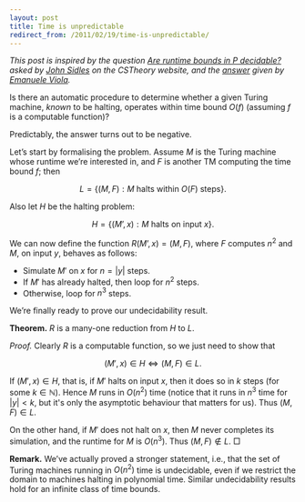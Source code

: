 ```yaml
---
layout: post
title: Time is unpredictable
redirect_from: /2011/02/19/time-is-unpredictable/
---
```


<em>This post is inspired by the question <a href="http://cstheory.stackexchange.com/q/5004/182">Are runtime bounds in P decidable?</a> asked by <a href="http://www.mrfm.org/">John Sidles</a> on the CSTheory website, and the <a href="http://cstheory.stackexchange.com/questions/5004/are-runtime-bounds-in-p-decidable-answer-no/5006#5006">answer</a> given by <a href="http://www.ccs.neu.edu/home/viola/">Emanuele Viola</a>.</em>

Is there an automatic procedure to determine whether a given Turing machine, <em>known</em> to be halting, operates within time bound $O(f)$ (assuming $f$ is a computable function)?

Predictably, the answer turns out to be negative.

Let’s start by formalising the problem. Assume $M$ is the Turing machine whose runtime we’re interested in, and $F$ is another TM computing the time bound $f$; then

$$L = \{ (M, F) : M \text{ halts within } O(F) \text{ steps} \}.$$

Also let $H$ be the halting problem:

$$H = \{ (M’, x) : M \text{ halts on input } x \}.$$

We can now define the function $R(M’, x) = (M, F)$, where $F$ computes $n^2$ and $M$, on input $y$, behaves as follows:

- Simulate $M'$ on $x$ for $n = \lvert y \rvert$ steps.
- If $M'$ has already halted, then loop for $n^2$ steps.
- Otherwise, loop for $n^3$ steps.

We’re finally ready to prove our undecidability result.

<strong>Theorem.</strong> $R$ is a many-one reduction from $H$ to $L$.

<em>Proof.</em> Clearly $R$ is a computable function, so we just need to show that

$$(M', x) \in H \iff (M, F) \in L.$$

If  $(M', x) \in H$, that is, if $M'$ halts on input $x$, then it does so in $k$ steps (for some $k \in \mathbb{N}$). Hence $M$ runs in $O(n^2)$ time (notice that it runs in $n^3$ time for $\lvert y \rvert < k$, but it's only the asymptotic behaviour that matters for us). Thus $(M, F) \in L$.

On the other hand, if $M'$ does not halt on $x$, then $M$ never completes its simulation, and the runtime for $M$ is $O(n^3)$. Thus $(M, F) \notin L$. □

<strong>Remark.</strong> We’ve actually proved a stronger statement, i.e., that the set of Turing machines running in $O(n^2)$ time is undecidable, even if we restrict the domain to machines halting in polynomial time. Similar undecidability results hold for an infinite class of time bounds.
